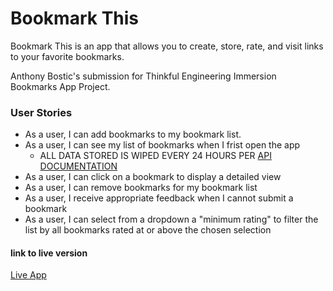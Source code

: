 # Bookmark This

Bookmark This is an app that allows you to create, store, rate, and visit links to your favorite bookmarks.

Anthony Bostic's submission for Thinkful Engineering Immersion Bookmarks App Project.


### User Stories

* As a user, I can add bookmarks to my bookmark list.
* As a user, I can see my list of bookmarks when I frist open the app
  * ALL DATA STORED IS WIPED EVERY 24 HOURS PER [API DOCUMENTATION](https://thinkful-list-api.herokuapp.com/endpoints/bookmarks)
* As a user, I can click on a bookmark to display a detailed view
* As a user, I can remove bookmarks for my bookmark list
* As a user, I receive appropriate feedback when I cannot submit a bookmark
* As a user, I can select from a dropdown a "minimum rating" to filter the list by all bookmarks rated at or above the chosen selection

#### link to live version
[Live App](https://github.com/thinkful-ei-iguana/anthony-bookmarks-app)